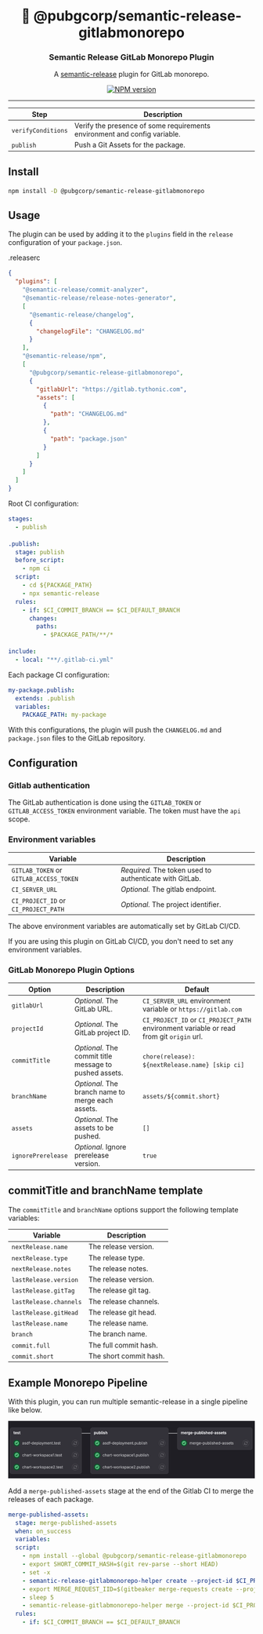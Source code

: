 <h1 align="center" style="border-bottom: none;">🦊 @pubgcorp/semantic-release-gitlabmonorepo</h1>

<h3 align="center">Semantic Release GitLab Monorepo Plugin</h3>

<p align="center">
  A <a href="https://semantic-release.gitbook.io/semantic-release/">semantic-release</a> plugin for GitLab monorepo.
</p>

<p align="center">
  <a href="https://www.npmjs.com/package/@pubgcorp/semantic-release-gitlabmonorepo">
    <img src="https://img.shields.io/npm/v/@pubgcorp/semantic-release-gitlabmonorepo" alt="NPM version" />
  </a>
</p>

---

| Step               | Description                                                               |
|--------------------|---------------------------------------------------------------------------|
| `verifyConditions` | Verify the presence of some requirements environment and config variable. |
| `publish`          | Push a Git Assets for the package.                                        |

## Install

```bash
npm install -D @pubgcorp/semantic-release-gitlabmonorepo
```

## Usage

The plugin can be used by adding it to the `plugins` field in the `release` configuration of your `package.json`.

.releaserc
```json
{
  "plugins": [
    "@semantic-release/commit-analyzer",
    "@semantic-release/release-notes-generator",
    [
      "@semantic-release/changelog",
      {
        "changelogFile": "CHANGELOG.md"
      }
    ],
    "@semantic-release/npm",
    [
      "@pubgcorp/semantic-release-gitlabmonorepo",
      {
        "gitlabUrl": "https://gitlab.tythonic.com",
        "assets": [
          {
            "path": "CHANGELOG.md"
          },
          {
            "path": "package.json"
          }
        ]
      }
    ]
  ]
}
```

Root CI configuration:

```yaml
stages:
  - publish

.publish:
  stage: publish
  before_script:
    - npm ci
  script:
    - cd ${PACKAGE_PATH}
    - npx semantic-release
  rules:
    - if: $CI_COMMIT_BRANCH == $CI_DEFAULT_BRANCH
      changes:
        paths:
          - $PACKAGE_PATH/**/*

include:
  - local: "**/.gitlab-ci.yml"
```

Each package CI configuration:

```yaml
my-package.publish:
  extends: .publish
  variables:
    PACKAGE_PATH: my-package
```

With this configurations, the plugin will push the `CHANGELOG.md` and `package.json` files to the GitLab repository.

## Configuration

### Gitlab authentication

The GitLab authentication is done using the `GITLAB_TOKEN` or `GITLAB_ACCESS_TOKEN` environment variable. The token must
have the `api` scope.

### Environment variables

| Variable                                | Description                                             |
|-----------------------------------------|---------------------------------------------------------|
| `GITLAB_TOKEN` or `GITLAB_ACCESS_TOKEN` | *Required.* The token used to authenticate with GitLab. |
| `CI_SERVER_URL`                         | *Optional.* The gitlab endpoint.                        |
| `CI_PROJECT_ID` or `CI_PROJECT_PATH`    | *Optional.* The project identifier.                     |

The above environment variables are automatically set by GitLab CI/CD.

If you are using this plugin on GitLab CI/CD, you don't need to set any environment variables.

### GitLab Monorepo Plugin Options

| Option             | Description                                            | Default                                                                                  |
|--------------------|--------------------------------------------------------|------------------------------------------------------------------------------------------|
| `gitlabUrl`        | *Optional.* The GitLab URL.                            | `CI_SERVER_URL` environment variable or `https://gitlab.com`                             |
| `projectId`        | *Optional.* The GitLab project ID.                     | `CI_PROJECT_ID` or `CI_PROJECT_PATH` environment variable or read from git `origin` url. |
| `commitTitle`      | *Optional.* The commit title message to pushed assets. | `chore(release): ${nextRelease.name} [skip ci]`                                          |
| `branchName`       | *Optional.* The branch name to merge each assets.      | `assets/${commit.short}`                                                                 |
| `assets`           | *Optional.* The assets to be pushed.                   | `[]`                                                                                     |
| `ignorePrerelease` | *Optional.* Ignore prerelease version.                 | `true`                                                                                   | 

## commitTitle and branchName template

The `commitTitle` and `branchName` options support the following template variables:

| Variable               | Description            |
|------------------------|------------------------|
| `nextRelease.name`     | The release version.   |
| `nextRelease.type`     | The release type.      |
| `nextRelease.notes`    | The release notes.     |
| `lastRelease.version`  | The release version.   |
| `lastRelease.gitTag`   | The release git tag.   |
| `lastRelease.channels` | The release channels.  |
| `lastRelease.gitHead`  | The release git head.  |
| `lastRelease.name`     | The release name.      |
| `branch`               | The branch name.       |
| `commit.full`          | The full commit hash.  |
| `commit.short`         | The short commit hash. |

## Example Monorepo Pipeline

With this plugin, you can run multiple semantic-release in a single pipeline like below.

![img_1.png](img_1.png)

Add a `merge-published-assets` stage at the end of the Gitlab CI to merge the releases of each package.

```yaml
merge-published-assets:
  stage: merge-published-assets
  when: on_success
  variables:
  script:
    - npm install --global @pubgcorp/semantic-release-gitlabmonorepo
    - export SHORT_COMMIT_HASH=$(git rev-parse --short HEAD)
    - set -x
    - semantic-release-gitlabmonorepo-helper create --project-id $CI_PROJECT_ID --source-branch "assets/${SHORT_COMMIT_HASH}" --target-branch $CI_COMMIT_BRANCH --title "chore(release): Merge published assets from ${CI_COMMIT_MESSAGE} [skip ci]"
    - export MERGE_REQUEST_IID=$(gitbeaker merge-requests create --project-id $CI_PROJECT_ID --source-branch "assets/${SHORT_COMMIT_HASH}" --target-branch $CI_COMMIT_BRANCH --title "Merge published assets from ${CI_COMMIT_MESSAGE} [skip ci]" | jq -r '.iid')
    - sleep 5
    - semantic-release-gitlabmonorepo-helper merge --project-id $CI_PROJECT_ID --merge-request-iid $MERGE_REQUEST_IID
  rules:
    - if: $CI_COMMIT_BRANCH == $CI_DEFAULT_BRANCH
```
